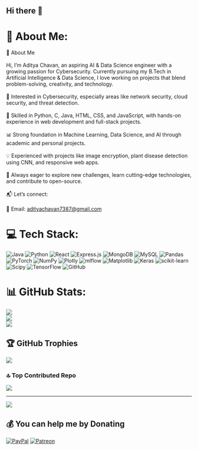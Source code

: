 ## Hi there 👋
# 💫 About Me:
🚀 About Me<br><br>Hi, I’m Aditya Chavan, an aspiring AI & Data Science engineer with a growing passion for Cybersecurity. Currently pursuing my B.Tech in Artificial Intelligence & Data Science, I love working on projects that blend problem-solving, creativity, and technology.<br><br>🔐 Interested in Cybersecurity, especially areas like network security, cloud security, and threat detection.<br><br>🤖 Skilled in Python, C, Java, HTML, CSS, and JavaScript, with hands-on experience in web development and full-stack projects.<br><br>📊 Strong foundation in Machine Learning, Data Science, and AI through academic and personal projects.<br><br>💡 Experienced with projects like image encryption, plant disease detection using CNN, and responsive web apps.<br><br>🎯 Always eager to explore new challenges, learn cutting-edge technologies, and contribute to open-source.<br><br>📬 Let’s connect:<br><br>📧 Email: adityachavan7387@gmail.com


# 💻 Tech Stack:
![Java](https://img.shields.io/badge/java-%23ED8B00.svg?style=for-the-badge&logo=openjdk&logoColor=white) ![Python](https://img.shields.io/badge/python-3670A0?style=for-the-badge&logo=python&logoColor=ffdd54) ![React](https://img.shields.io/badge/react-%2320232a.svg?style=for-the-badge&logo=react&logoColor=%2361DAFB) ![Express.js](https://img.shields.io/badge/express.js-%23404d59.svg?style=for-the-badge&logo=express&logoColor=%2361DAFB) ![MongoDB](https://img.shields.io/badge/MongoDB-%234ea94b.svg?style=for-the-badge&logo=mongodb&logoColor=white) ![MySQL](https://img.shields.io/badge/mysql-4479A1.svg?style=for-the-badge&logo=mysql&logoColor=white) ![Pandas](https://img.shields.io/badge/pandas-%23150458.svg?style=for-the-badge&logo=pandas&logoColor=white) ![PyTorch](https://img.shields.io/badge/PyTorch-%23EE4C2C.svg?style=for-the-badge&logo=PyTorch&logoColor=white) ![NumPy](https://img.shields.io/badge/numpy-%23013243.svg?style=for-the-badge&logo=numpy&logoColor=white) ![Plotly](https://img.shields.io/badge/Plotly-%233F4F75.svg?style=for-the-badge&logo=plotly&logoColor=white) ![mlflow](https://img.shields.io/badge/mlflow-%23d9ead3.svg?style=for-the-badge&logo=numpy&logoColor=blue) ![Matplotlib](https://img.shields.io/badge/Matplotlib-%23ffffff.svg?style=for-the-badge&logo=Matplotlib&logoColor=black) ![Keras](https://img.shields.io/badge/Keras-%23D00000.svg?style=for-the-badge&logo=Keras&logoColor=white) ![scikit-learn](https://img.shields.io/badge/scikit--learn-%23F7931E.svg?style=for-the-badge&logo=scikit-learn&logoColor=white) ![Scipy](https://img.shields.io/badge/SciPy-%230C55A5.svg?style=for-the-badge&logo=scipy&logoColor=%white) ![TensorFlow](https://img.shields.io/badge/TensorFlow-%23FF6F00.svg?style=for-the-badge&logo=TensorFlow&logoColor=white) ![GitHub](https://img.shields.io/badge/github-%23121011.svg?style=for-the-badge&logo=github&logoColor=white)
# 📊 GitHub Stats:
![](https://github-readme-stats.vercel.app/api?username=AdityaChavan7387&theme=dark&hide_border=false&include_all_commits=true&count_private=true)<br/>
![](https://nirzak-streak-stats.vercel.app/?user=AdityaChavan7387&theme=dark&hide_border=false)<br/>
![](https://github-readme-stats.vercel.app/api/top-langs/?username=AdityaChavan7387&theme=dark&hide_border=false&include_all_commits=true&count_private=true&layout=compact)

## 🏆 GitHub Trophies
![](https://github-profile-trophy.vercel.app/?username=AdityaChavan7387&theme=radical&no-frame=false&no-bg=true&margin-w=4)

### 🔝 Top Contributed Repo
![](https://github-contributor-stats.vercel.app/api?username=AdityaChavan7387&limit=5&theme=dark&combine_all_yearly_contributions=true)

---
[![](https://visitcount.itsvg.in/api?id=AdityaChavan7387&icon=0&color=0)](https://visitcount.itsvg.in)

  ## 💰 You can help me by Donating
  [![PayPal](https://img.shields.io/badge/PayPal-00457C?style=for-the-badge&logo=paypal&logoColor=white)](https://paypal.me/paypal.me/AChavan576) [![Patreon](https://img.shields.io/badge/Patreon-F96854?style=for-the-badge&logo=patreon&logoColor=white)](https://patreon.com/AdityaChavan7387) 

  
<!-- Proudly created with GPRM ( https://gprm.itsvg.in ) -->

